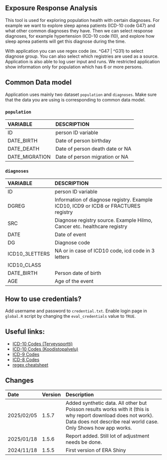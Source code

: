 ## Exposure Response Analysis

This tool is used for exploring population health with certain diagnoses. For example we want to explore sleep apnea patients (ICD-10 code G47) and what other common diagnoses they have. Then we can select response diagnoses, for example hypertension (ICD-10 code I10), and explore how sleep apnea patients will get this diagnose during the time. 

With application you can use regex code (ex. ^G47 | ^G31) to select diagnose group. You can also select which registries are used as a source. Application is also able to log user input and runs. We restricted application show information only for population which has 6 or more persons.

## Common Data model

Application uses mainly two dataset `population` and `diagnoses`. Make sure that the data you are using is corresponding to common data model.

### `population`

| VARIABLE       | DESCRIPTION | 
| :--------- | :--------------------------------------------------------------------- | 
| ID | person ID variable  | 
| DATE_BIRTH | Date of person birthday | 
| DATE_DEATH | Date of person death date or NA  | 
| DATE_MIGRATION | Date of person migration or NA  | 

### `diagnoses`

| VARIABLE       | DESCRIPTION | 
| :--------- | :--------------------------------------------------------------------- | 
| ID | person ID variable | 
| DGREG | Information of diagnose registry. Example ICD10, ICD9 or ICD8 or FRACTURES registry | 
| SRC |  Diagnose registry source. Example Hilmo, Cancer etc. healthcare registry |  
| DATE | Date of event  | 
| DG | Diagnose code  |  
| ICD10_3LETTERS | NA or in case of ICD10 code, icd code in 3 letters  | 
| ICD10_CLASS | | NA or in case of ICD10 code, icd class (upper definition)  | 
| DATE_BIRTH | Person date of birth | 
| AGE | Age of the event | 

## How to use credentials?

Add username and password to `credential.txt`. Enable login page in `global.R` script by changing the `eval_credentials` value to `TRUE`.


## Useful links:

- [ICD-10 Codes (Terveysportti)](https://www.terveysportti.fi/apps/icd/) 
- [ICD-10 Codes (Koodistopalvelu)](https://koodistopalvelu.kanta.fi/codeserver/pages/classification-view-page.xhtml?classificationKey=23) 
- [ICD-9 Codes](https://www.julkari.fi/handle/10024/131850)
- [ICD-8 Codes](https://www.julkari.fi/handle/10024/135324)
- [regex cheatsheet](https://hypebright.nl/index.php/en/2020/05/25/ultimate-cheatsheet-for-regex-in-r-2/)



## Changes

| Date       | Version    |  Description | 
| :--------- | :--------- | :--------------------------------------------------------------------- | 
| 2025/02/05 | 1.5.7 | Added synthetic data. All other but Poisson results works with it (this is why report download does not work). Data does not describe real world case. Only Shows how app works. | 
| 2025/01/18 | 1.5.6 | Report added. Still lot of adjustment needs be done. | 
| 2024/11/18 | 1.5.5 | First version of ERA Shiny | 